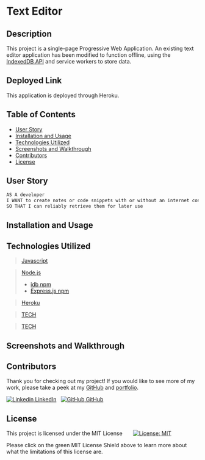 
# Text Editor

## Description

This project is a single-page Progressive Web Application. An existing text editor application has been modified to function offline, using the [IndexedDB API](https://developer.mozilla.org/en-US/docs/Web/API/IndexedDB_API) and service workers to store data.


## Deployed Link

This application is deployed through Heroku.

## Table of Contents

- [User Story](#user-story)
- [Installation and Usage](#installation-and-usage)
- [Technologies Utilized](#technologies-utilized)
- [Screenshots and Walkthrough](#screenshots-and-walkthrough)
- [Contributors](#contributors)
- [License](#license)


## User Story

```md
AS A developer
I WANT to create notes or code snippets with or without an internet connection
SO THAT I can reliably retrieve them for later use
```


## Installation and Usage

## Technologies Utilized

> [Javascript](https://www.javascript.com/)

> [Node.js](https://nodejs.org/en/)
> - [idb npm]()
> - [Express.js npm](https://expressjs.com/)

> [Heroku]()

> [TECH]()

> [TECH]()


## Screenshots and Walkthrough

## Contributors

Thank you for checking out my project! If you would like to see more of my work, please take a peek at my [GitHub](https://github.com/anitachengalva/) and [portfolio](http://anitachengalva.github.io/portfolio).

[![Linkedin](https://i.stack.imgur.com/gVE0j.png) LinkedIn](https://www.linkedin.com/anitachengalva)
&nbsp;
[![GitHub](https://i.stack.imgur.com/tskMh.png) GitHub](https://github.com/anitachengalva)


## License

This project is licensed under the MIT License &nbsp; &nbsp; &nbsp; [![License: MIT](https://img.shields.io/badge/License-MIT-green.svg)](https://choosealicense.com/licenses/mit/)

Please click on the green MIT License Shield above to learn more about what the limitations of this license are.